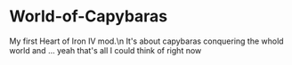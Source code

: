 # World-of-Capybaras
My first Heart of Iron IV mod.\n
It's about capybaras conquering the whold world and ... yeah that's all I could think of right now
